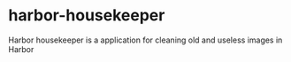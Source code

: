 # harbor-housekeeper
Harbor housekeeper is a application for cleaning old and useless images in Harbor
